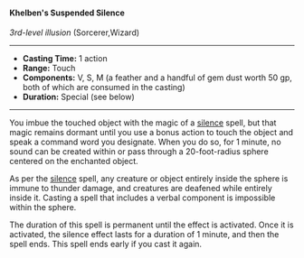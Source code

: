 #### Khelben's Suspended Silence
*3rd-level illusion* (Sorcerer,Wizard)
___
- **Casting Time:** 1 action
- **Range:** Touch
- **Components:** V, S, M (a feather and a handful of gem dust worth 50 gp, both of which are consumed in the casting)
- **Duration:** Special (see below)
---
You imbue the touched object with the magic of a [silence](./silence.md) spell, but that magic remains dormant until you use a bonus action to touch the object and speak a command word you designate. When you do so, for 1 minute, no sound can be created within or pass through a 20-foot-radius sphere centered on the enchanted object.

As per the [silence](./silence.md) spell, any creature or object entirely inside the sphere is immune to thunder damage, and creatures are deafened while entirely inside it. Casting a spell that includes a verbal component is impossible within the sphere.

The duration of this spell is permanent until the effect is activated. Once it is activated, the silence effect lasts for a duration of 1 minute, and then the spell ends. This spell ends early if you cast it again.

